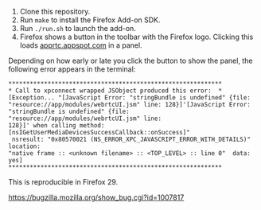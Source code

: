 1. Clone this repository.
2. Run `make` to install the Firefox Add-on SDK.
3. Run `./run.sh` to launch the add-on.
4. Firefox shows a button in the toolbar with the Firefox logo. Clicking this
   loads [apprtc.appspot.com](http://apprtc.appspot.com) in a panel.

Depending on how early or late you click the button to show the panel, the
following error appears in the terminal:

```
************************************************************
* Call to xpconnect wrapped JSObject produced this error:  *
[Exception... "[JavaScript Error: "stringBundle is undefined" {file:
"resource://app/modules/webrtcUI.jsm" line: 128}]'[JavaScript Error:
"stringBundle is undefined" {file: "resource://app/modules/webrtcUI.jsm" line:
128}]' when calling method: [nsIGetUserMediaDevicesSuccessCallback::onSuccess]"
 nsresult: "0x80570021 (NS_ERROR_XPC_JAVASCRIPT_ERROR_WITH_DETAILS)"  location:
"native frame :: <unknown filename> :: <TOP_LEVEL> :: line 0"  data: yes]
************************************************************
```

This is reproducible in Firefox 29.

https://bugzilla.mozilla.org/show_bug.cgi?id=1007817
